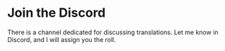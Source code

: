 # Join the Discord
There is a channel dedicated for discussing translations. Let me know in Discord, and I will assign you the roll.
